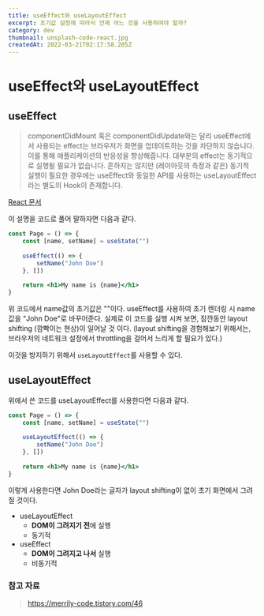 ```yaml
---
title: useEffect와 useLayoutEffect
excerpt: 초기값 설정에 따라서 언제 어느 것을 사용하여야 할까?
category: dev
thumbnail: unsplash-code-react.jpg
createdAt: 2022-03-21T02:17:58.205Z
---
```

# useEffect와 useLayoutEffect

## useEffect
> componentDidMount 혹은 componentDidUpdate와는 달리 useEffect에서 사용되는 effect는 브라우저가 화면을 업데이트하는 것을 차단하지 않습니다.
이를 통해 애플리케이션의 반응성을 향상해줍니다.
대부분의 effect는 동기적으로 실행될 필요가 없습니다.
흔하지는 않지만 (레이아웃의 측정과 같은) 동기적 실행이 필요한 경우에는 useEffect와 동일한 API를 사용하는 useLayoutEffect라는 별도의 Hook이 존재합니다.

[React 문서](https://ko.reactjs.org/docs/hooks-effect.html)

이 설명을 코드로 풀어 말하자면 다음과 같다.

```jsx
const Page = () => {
	const [name, setName] = useState("")
    
    useEffect(() => {
    	setName("John Doe")
    }, [])
  
	return <h1>My name is {name}</h1>
}
```

위 코드에서 name값의 초기값은 ""이다.
useEffect를 사용하여 초기 렌더링 시 name값을 "John Doe"로 바꾸어준다.
실제로 이 코드를 실행 시켜 보면, 잠깐동안 layout shifting (깜빡이는 현상)이 일어날 것 이다.
(layout shifting을 경험해보기 위해서는, 브라우저의 네트워크 설정에서 throttling을 걸어서 느리게 할 필요가 있다.)

이것을 방지하기 위해서 `useLayoutEffect`를 사용할 수 있다.

## useLayoutEffect

위에서 쓴 코드를 useLayoutEffect를 사용한다면 다음과 같다.


```jsx
const Page = () => {
	const [name, setName] = useState("")
    
    useLayoutEffect(() => {
    	setName("John Doe")
    }, [])
  
	return <h1>My name is {name}</h1>
}
```

이렇게 사용한다면 John Doe라는 글자가 layout shifting이 없이 초기 화면에서 그려질 것이다.

* useLayoutEffect
	* **DOM이 그려지기 전**에 실행
	* 동기적
* useEffect
	* **DOM이 그려지고 나서** 실행
	* 비동기적

### 참고 자료
> https://merrily-code.tistory.com/46